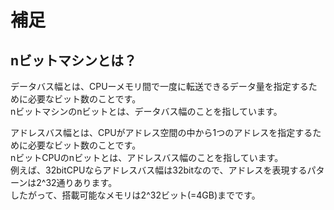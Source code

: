 # 補足
## nビットマシンとは？
データバス幅とは、CPUーメモリ間で一度に転送できるデータ量を指定するために必要なビット数のことです。  
nビットマシンのnビットとは、データバス幅のことを指しています。  
  
アドレスバス幅とは、CPUがアドレス空間の中から1つのアドレスを指定するために必要なビット数のことです。  
nビットCPUのnビットとは、アドレスバス幅のことを指しています。  
例えば、32bitCPUならアドレスバス幅は32bitなので、アドレスを表現するパターンは2^32通りあります。  
したがって、搭載可能なメモリは2^32ビット(=4GB)までです。  
